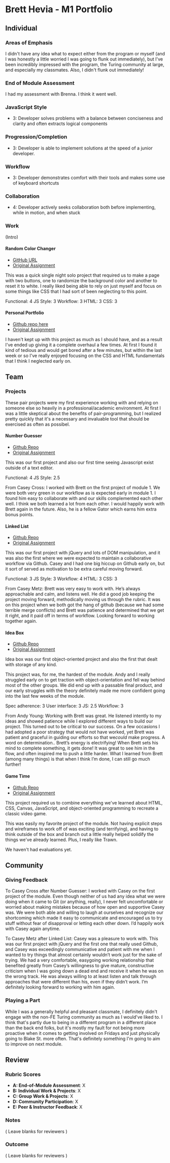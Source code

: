 # Brett Hevia - M1 Portfolio
## Individual

### Areas of Emphasis

I didn't have any idea what to expect either from the program or myself (and I was honestly a little worried I was going to flunk out immediately), but I've been incredibly impressed with the program, the Turing community at large, and especially my classmates. Also, I didn't flunk out immediately!

### End of Module Assessment

I had my assessment with Brenna. I think it went well.

### JavaScript Style

* 3: Developer solves problems with a balance between conciseness and clarity and often extracts logical components

### Progression/Completion

* 3: Developer is able to implement solutions at the speed of a junior developer.

### Workflow

* 3: Developer demonstrates comfort with their tools and makes some use of keyboard shortcuts

### Collaboration

* 4: Developer actively seeks collaboration both before implementing, while in motion, and when stuck


### Work

(Intro)

#### Random Color Changer

* [GitHub URL](https://github.com/bretthev/color-changer)
* [Original Assignment](http://frontend.turing.io/projects/color-changer.html)

This was a quick single night solo project that required us to make a page with two buttons, one to randomize the background color and another to reset it to white. I really liked being able to rely on just myself and focus on some things like CSS that I had sort of been neglecting to this point.

Functional: 4
JS Style: 3
Workflow: 3
HTML: 3
CSS: 3

#### Personal Portfolio

* [Github repo here](https://github.com/bretthev/portfolio)
* [Original Assignment](http://frontend.turing.io/projects/portfolio-first-draft.html)

I haven't kept up with this project as much as I should have, and as a result I've ended up giving it a complete overhaul a few times. At first I found it kind of tedious and would get bored after a few minutes, but within the last week or so I've really enjoyed focusing on the CSS and HTML fundamentals that I think I neglected early on.
## Team

### Projects

These pair projects were my first experience working with and relying on someone else so heavily in a professional/academic environment. At first I was a little skeptical about the benefits of pair-programming, but I realized pretty quickly that it's a necessary and invaluable tool that should be exercised as often as possibel.

#### Number Guesser

* [Github Repo](https://github.com/bretthev/number-guesser)
* [Original Assignment](http://frontend.turing.io/projects/number-guesser.html)

This was our first project and also our first time seeing Javascript exist outside of a text editor.

Functional: 4
JS Style: 2.5

From Casey Cross: I worked with Brett on the first project of module 1.  We were both very green in our workflow as is expected early in module 1.  I found him easy to collaborate with and our skills complemented each other well.   I think we both learned a lot from each other.  I would happily work with Brett again in the future.  Also, he is a fellow Gator which earns him extra bonus points.

#### Linked List

* [Github Repo](https://github.com/bretthev/Linked-List)
* [Original Assignment](http://frontend.turing.io/projects/linked-list.html)

This was our first project with jQuery and lots of DOM manipulation, and it was also the first where we were expected to maintain a collaborative workflow via Github. Casey and I had one big hiccup on Github early on, but it sort of served as motivation to be extra careful moving forward.

Functional: 3
JS Style: 3
Workflow: 4
HTML: 3
CSS: 3

From Casey Metz: Brett was very easy to work with. He’s always approachable and calm, and listens well. He did a good job keeping the project moving forward, methodically moving us through the rubric. It was on this project when we both got the hang of github (because we had some terrible merge conflicts) and Brett was patience and determined that we get it right, and it paid off in terms of workflow. Looking forward to working together again.

#### Idea Box

* [Github Repo](https://github.com/bretthev/idea-box)
* [Original Assignment](http://frontend.turing.io/projects/ideabox.html)

Idea box was our first object-oriented project and also the first that dealt with storage of any kind.

This project was, for me, the hardest of the module. Andy and I really struggled early on to get traction with object-orientation and fell way behind most of the other groups. We did end up with a passable final product, and our early struggles with the theory definitely made me more confident going into the last few weeks of the module.

Spec adherence: 3
User interface: 3
JS: 2.5
Workflow: 3

From Andy Young: Working with Brett was great. He listened intently to my ideas and showed patience while I explored different ways to build our project. This turned out to be critical to our success. On a few occasions I had adopted a poor strategy that would not have worked, yet Brett was patient and graceful in guiding our efforts so that we ​_could_​ make progress. A word on determination..
Brett’s energy is electrifying! When Brett sets his mind to complete something, it gets done! It was great to see him in the flow, and often inspired me to push a little harder. What I learned from Brett (among many things) is that when I think I’m done, I can still go much further!

#### Game Time

* [Github Repo](https://github.com/kerrd89/Trawn)
* [Original Assignment](http://frontend.turing.io/projects/game-time.html)

This project required us to combine everything we've learned about HTML, CSS, Canvas, JavaScript, and object-oriented programming to recreate a classic video game.

This was easily my favorite project of the module. Not having explicit steps and wireframes to work off of was exciting (and terrifying), and having to think outside of the box and branch out a little really helped solidify the things we've already learned. Plus, I really like Trawn.

We haven't had evaluations yet.

## Community

### Giving Feedback

To Casey Cross after Number Guesser: I worked with Casey on the first project of the module. Even though neither of us had any idea what we were doing when it came to Git (or anything, really), I never felt uncomfortable or worried about making mistakes because of how open and supportive Casey was. We were both able and willing to laugh at ourselves and recognize our shortcoming which made it easy to communicate and encouraged us to try stuff without fear of disapproval or letting each other down. I’d happily work with Casey again anytime.

To Casey Metz after Linked List: Casey was a pleasure to work with. This was our first project with jQuery and the first one that really used Github, and Casey was exceedingly communicative and patient with me when I wanted to try things that almost certainly wouldn’t work just for the sake of trying. We had a very comfortable, easygoing working relationship that benefited greatly from Casey’s willingness to give mature, constructive criticism when I was going down a dead end and receive it when he was on the wrong track. He was always willing to at least listen and talk through approaches that were different than his, even if they didn’t work. I’m definitely looking forward to working with him again.

### Playing a Part

While I was a generally helpful and pleasant classmate, I definitely didn't engage with the non-FE Turing community as much as I would've liked to. I think that's partly due to being in a different program in a different place than the back end folks, but it's mostly my fault for not being more proactive when it comes to getting involved on Fridays and just physically going to Blake St. more often. That's definitely something I'm going to aim to improve on next module.

## Review

### Rubric Scores

* **A: End-of-Module Assessment**: X
* **B: Individual Work & Projects**: X
* **C: Group Work & Projects**: X
* **D: Community Participation**: X
* **E: Peer & Instructor Feedback**: X

### Notes

( Leave blanks for reviewers )

### Outcome

( Leave blanks for reviewers )
